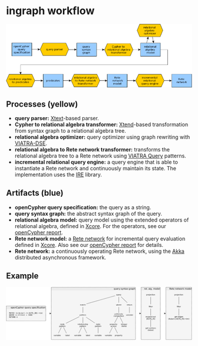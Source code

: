 # ingraph workflow

![](opencypher-to-incremental-queries-workflow.png)

## Processes (yellow)

* **query parser:** [Xtext](https://eclipse.org/Xtext/)-based parser.
* **Cypher to relational algebra transformer:** [Xtend](http://www.eclipse.org/xtend/)-based transformation from syntax graph to a relational algebra tree.
* **relational algebra optimizer:** query optimizer using graph rewriting with [VIATRA-DSE](https://wiki.eclipse.org/VIATRA/DSE).
* **relational algebra to Rete network transformer:** transforms the relational algebra tree to a Rete network using [VIATRA Query](https://wiki.eclipse.org/VIATRA/Query) patterns.
* **incremental relational query engine:** a query engine that is able to instantiate a Rete network and continuously maintain its state. The implementation uses the  [IRE](https://github.com/FTSRG/ire) library.

## Artifacts (blue)

* **openCypher query specification:** the query as a string.
* **query syntax graph:** the abstract syntax graph of the query.
* **relational algebra model:** query model using the extended operators of relational algebra, defined in [Xcore](https://wiki.eclipse.org/Xcore). For the operators, see our [openCypher report](http://docs.inf.mit.bme.hu/ingraph/pub/opencypher-report.pdf).
* **Rete network model:** a [Rete network](https://inf.mit.bme.hu/en/research/publications/incquery-d-distributed-incremental-model-query-framework-cloud) for incremental query evaluation defined in [Xcore](https://wiki.eclipse.org/Xcore). Also see our [openCypher report](docs.inf.mit.bme.hu/ingraph/pub/opencypher-report.pdf) for details.
* **Rete network:** a continuously operating Rete network, using the [Akka](http://akka.io/) distributed asynchronous framework.

## Example

![](opencypher-to-incremental-queries-instances.png)
